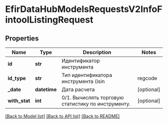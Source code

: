 # EfirDataHubModelsRequestsV2InfoFintoolListingRequest

## Properties
Name | Type | Description | Notes
------------ | ------------- | ------------- | -------------
**id** | **str** | Идентификатор инструмента | 
**id_type** | **str** | Тип идентификатора инструмента (isin | regcode | fintoolid) | [optional] 
**_date** | **datetime** | Дата расчета | [optional] 
**with_stat** | **int** | 0/1. Вычислять торговую статистику по инструменту. | [optional] 

[[Back to Model list]](../README.md#documentation-for-models) [[Back to API list]](../README.md#documentation-for-api-endpoints) [[Back to README]](../README.md)

